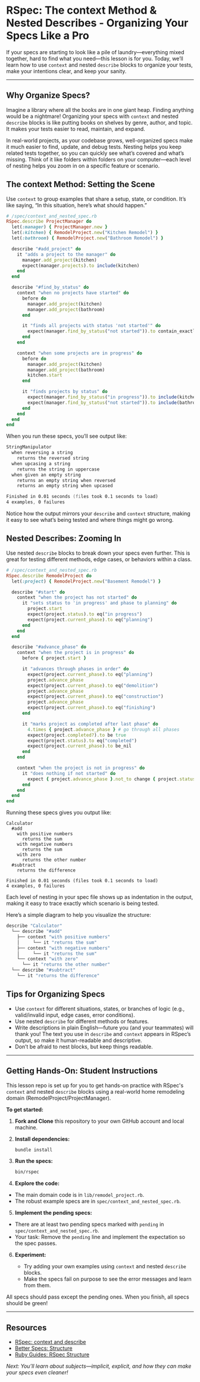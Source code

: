 # RSpec: The context Method & Nested Describes - Organizing Your Specs Like a Pro

If your specs are starting to look like a pile of laundry—everything mixed together, hard to find what you need—this lesson is for you. Today, we’ll learn how to use `context` and nested `describe` blocks to organize your tests, make your intentions clear, and keep your sanity.

---

## Why Organize Specs?

Imagine a library where all the books are in one giant heap. Finding anything would be a nightmare! Organizing your specs with `context` and nested `describe` blocks is like putting books on shelves by genre, author, and topic. It makes your tests easier to read, maintain, and expand.

In real-world projects, as your codebase grows, well-organized specs make it much easier to find, update, and debug tests. Nesting helps you keep related tests together, so you can quickly see what’s covered and what’s missing. Think of it like folders within folders on your computer—each level of nesting helps you zoom in on a specific feature or scenario.

## The context Method: Setting the Scene

Use `context` to group examples that share a setup, state, or condition. It’s like saying, “In this situation, here’s what should happen.”

```ruby
# /spec/context_and_nested_spec.rb
RSpec.describe ProjectManager do
  let(:manager) { ProjectManager.new }
  let(:kitchen) { RemodelProject.new("Kitchen Remodel") }
  let(:bathroom) { RemodelProject.new("Bathroom Remodel") }

  describe "#add_project" do
    it "adds a project to the manager" do
      manager.add_project(kitchen)
      expect(manager.projects).to include(kitchen)
    end
  end

  describe "#find_by_status" do
    context "when no projects have started" do
      before do
        manager.add_project(kitchen)
        manager.add_project(bathroom)
      end

      it "finds all projects with status 'not started'" do
        expect(manager.find_by_status("not started")).to contain_exactly(kitchen, bathroom)
      end
    end

    context "when some projects are in progress" do
      before do
        manager.add_project(kitchen)
        manager.add_project(bathroom)
        kitchen.start
      end

      it "finds projects by status" do
        expect(manager.find_by_status("in progress")).to include(kitchen)
        expect(manager.find_by_status("not started")).to include(bathroom)
      end
    end
  end
end
```

When you run these specs, you’ll see output like:

```zsh
StringManipulator
  when reversing a string
    returns the reversed string
  when upcasing a string
    returns the string in uppercase
  when given an empty string
    returns an empty string when reversed
    returns an empty string when upcased

Finished in 0.01 seconds (files took 0.1 seconds to load)
4 examples, 0 failures
```

Notice how the output mirrors your `describe` and `context` structure, making it easy to see what’s being tested and where things might go wrong.

## Nested Describes: Zooming In

Use nested `describe` blocks to break down your specs even further. This is great for testing different methods, edge cases, or behaviors within a class.

```ruby
# /spec/context_and_nested_spec.rb
RSpec.describe RemodelProject do
  let(:project) { RemodelProject.new("Basement Remodel") }

  describe "#start" do
    context "when the project has not started" do
      it "sets status to 'in progress' and phase to planning" do
        project.start
        expect(project.status).to eq("in progress")
        expect(project.current_phase).to eq("planning")
      end
    end
  end

  describe "#advance_phase" do
    context "when the project is in progress" do
      before { project.start }

      it "advances through phases in order" do
        expect(project.current_phase).to eq("planning")
        project.advance_phase
        expect(project.current_phase).to eq("demolition")
        project.advance_phase
        expect(project.current_phase).to eq("construction")
        project.advance_phase
        expect(project.current_phase).to eq("finishing")
      end

      it "marks project as completed after last phase" do
        4.times { project.advance_phase } # go through all phases
        expect(project.completed?).to be true
        expect(project.status).to eq("completed")
        expect(project.current_phase).to be_nil
      end
    end

    context "when the project is not in progress" do
      it "does nothing if not started" do
        expect { project.advance_phase }.not_to change { project.status }
      end
    end
  end
end
```

Running these specs gives you output like:

```shell
Calculator
  #add
    with positive numbers
      returns the sum
    with negative numbers
      returns the sum
    with zero
      returns the other number
  #subtract
    returns the difference

Finished in 0.01 seconds (files took 0.1 seconds to load)
4 examples, 0 failures
```

Each level of nesting in your spec file shows up as indentation in the output, making it easy to trace exactly which scenario is being tested.

Here’s a simple diagram to help you visualize the structure:

```zsh
describe "Calculator"
  └── describe "#add"
    ├── context "with positive numbers"
    │     └── it "returns the sum"
    ├── context "with negative numbers"
    │     └── it "returns the sum"
    └── context "with zero"
      └── it "returns the other number"
  └── describe "#subtract"
    └── it "returns the difference"
```

## Tips for Organizing Specs

- Use `context` for different situations, states, or branches of logic (e.g., valid/invalid input, edge cases, error conditions).
- Use nested `describe` for different methods or features.
- Write descriptions in plain English—future you (and your teammates) will thank you! The text you use in `describe` and `context` appears in RSpec’s output, so make it human-readable and descriptive.
- Don’t be afraid to nest blocks, but keep things readable.

---

## Getting Hands-On: Student Instructions

This lesson repo is set up for you to get hands-on practice with RSpec's `context` and nested `describe` blocks using a real-world home remodeling domain (RemodelProject/ProjectManager).

**To get started:**

1. **Fork and Clone** this repository to your own GitHub account and local machine.
2. **Install dependencies:**

    ```sh
    bundle install
    ```

3. **Run the specs:**

    ```sh
    bin/rspec
    ```

4. **Explore the code:**

- The main domain code is in `lib/remodel_project.rb`.
- The robust example specs are in `spec/context_and_nested_spec.rb`.

5. **Implement the pending specs:**

- There are at least two pending specs marked with `pending` in `spec/context_and_nested_spec.rb`.
- Your task: Remove the `pending` line and implement the expectation so the spec passes.

6. **Experiment:**

   - Try adding your own examples using `context` and nested `describe` blocks.
   - Make the specs fail on purpose to see the error messages and learn from them.

All specs should pass except the pending ones. When you finish, all specs should be green!

---

## Resources

- [RSpec: context and describe](https://relishapp.com/rspec/rspec-core/v/3-10/docs/example-groups/context)
- [Better Specs: Structure](https://www.betterspecs.org/#context)
- [Ruby Guides: RSpec Structure](https://www.rubyguides.com/2018/07/rspec/)

*Next: You’ll learn about subjects—implicit, explicit, and how they can make your specs even cleaner!*
